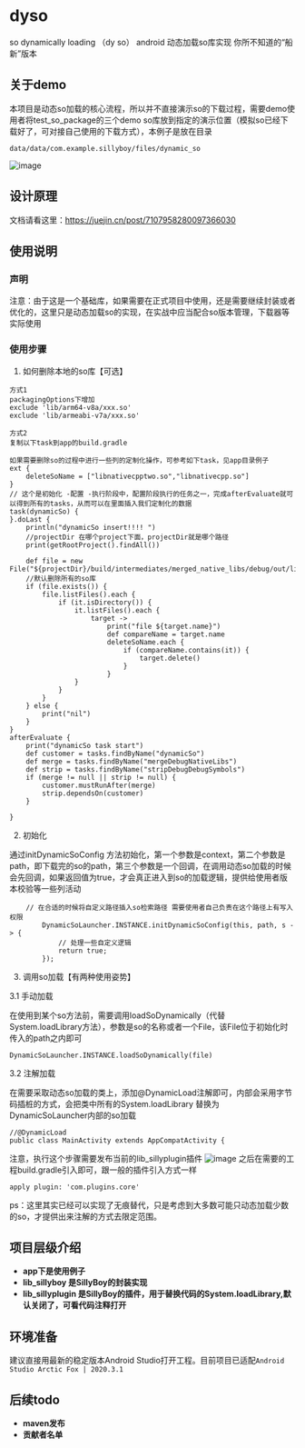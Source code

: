 # dyso
so dynamically loading （dy so）
android 动态加载so库实现 你所不知道的“船新”版本
## 关于demo
本项目是动态so加载的核心流程，所以并不直接演示so的下载过程，需要demo使用者将test_so_package的三个demo so库放到指定的演示位置（模拟so已经下载好了，可对接自己使用的下载方式），本例子是放在目录
```
data/data/com.example.sillyboy/files/dynamic_so
```
![image](https://user-images.githubusercontent.com/65278264/235083927-1a23914d-44da-493f-88ab-1b3dfa99326d.png)


## 设计原理
文档请看这里：https://juejin.cn/post/7107958280097366030

## 使用说明
### 声明
注意：由于这是一个基础库，如果需要在正式项目中使用，还是需要继续封装或者优化的，这里只是动态加载so的实现，在实战中应当配合so版本管理，下载器等实际使用
### 使用步骤
1. 如何删除本地的so库【可选】
```
方式1
packagingOptions下增加
exclude 'lib/arm64-v8a/xxx.so'
exclude 'lib/armeabi-v7a/xxx.so'
```

```
方式2
复制以下task到app的build.gradle

如果需要删除so的过程中进行一些列的定制化操作，可参考如下task，见app目录例子
ext {
    deleteSoName = ["libnativecpptwo.so","libnativecpp.so"]
}
// 这个是初始化 -配置 -执行阶段中，配置阶段执行的任务之一，完成afterEvaluate就可以得到所有的tasks，从而可以在里面插入我们定制化的数据
task(dynamicSo) {
}.doLast {
    println("dynamicSo insert!!!! ")
    //projectDir 在哪个project下面，projectDir就是哪个路径
    print(getRootProject().findAll())

    def file = new File("${projectDir}/build/intermediates/merged_native_libs/debug/out/lib")
    //默认删除所有的so库
    if (file.exists()) {
        file.listFiles().each {
            if (it.isDirectory()) {
                it.listFiles().each {
                    target ->
                        print("file ${target.name}")
                        def compareName = target.name
                        deleteSoName.each {
                            if (compareName.contains(it)) {
                                target.delete()
                            }
                        }
                }
            }
        }
    } else {
        print("nil")
    }
}
afterEvaluate {
    print("dynamicSo task start")
    def customer = tasks.findByName("dynamicSo")
    def merge = tasks.findByName("mergeDebugNativeLibs")
    def strip = tasks.findByName("stripDebugDebugSymbols")
    if (merge != null || strip != null) {
        customer.mustRunAfter(merge)
        strip.dependsOn(customer)
    }

}
```
2. 初始化

通过initDynamicSoConfig 方法初始化，第一个参数是context，第二个参数是path，即下载完的so的path，第三个参数是一个回调，在调用动态so加载的时候会先回调，如果返回值为true，才会真正进入到so的加载逻辑，提供给使用者版本校验等一些列活动
```
    // 在合适的时候将自定义路径插入so检索路径 需要使用者自己负责在这个路径上有写入权限
        DynamicSoLauncher.INSTANCE.initDynamicSoConfig(this, path, s -> {
            // 处理一些自定义逻辑
            return true;
        });
```
3. 调用so加载【有两种使用姿势】

3.1 手动加载

在使用到某个so方法前，需要调用loadSoDynamically（代替System.loadLibrary方法），参数是so的名称或者一个File，该File位于初始化时传入的path之内即可
```
DynamicSoLauncher.INSTANCE.loadSoDynamically(file)
```

3.2 注解加载

在需要采取动态so加载的类上，添加@DynamicLoad注解即可，内部会采用字节码插桩的方式，会把类中所有的System.loadLibrary 替换为DynamicSoLauncher内部的so加载
```
//@DynamicLoad
public class MainActivity extends AppCompatActivity {
```
注意，执行这个步骤需要发布当前的lib_sillyplugin插件
![image](https://user-images.githubusercontent.com/65278264/235086729-fa92051d-4282-4ffe-9817-d04de2587711.png)
之后在需要的工程build.gradle引入即可，跟一般的插件引入方式一样
```
apply plugin: 'com.plugins.core'
```
ps：这里其实已经可以实现了无痕替代，只是考虑到大多数可能只动态加载少数的so，才提供出来注解的方式去限定范围。


## 项目层级介绍
* **app下是使用例子**
* **lib_sillyboy 是SillyBoy的封装实现**
* **lib_sillyplugin 是SillyBoy的插件，用于替换代码的System.loadLibrary,默认关闭了，可看代码注释打开**

## 环境准备
建议直接用最新的稳定版本Android Studio打开工程。目前项目已适配`Android Studio Arctic Fox | 2020.3.1`
### 


## 后续todo
* **maven发布**
* **贡献者名单**
